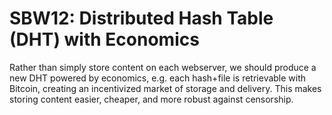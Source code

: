 SBW12: Distributed Hash Table (DHT) with Economics
==================================================

Rather than simply store content on each webserver, we should produce a new DHT
powered by economics, e.g. each hash+file is retrievable with Bitcoin, creating
an incentivized market of storage and delivery. This makes storing content
easier, cheaper, and more robust against censorship.
